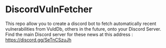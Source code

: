 # DiscordVulnFetcher

This repo allow you to create a discord bot to fetch automatically recent vulnerabilities from VuldDb, others in the future, onto your Discord Server.
Find the main Discord server for these news at this address : https://discord.gg/SeTnCSzuJh
